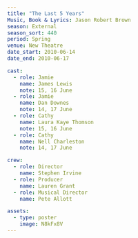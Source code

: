 ```yaml
---
title: "The Last 5 Years"
Music, Book & Lyrics: Jason Robert Brown
season: External
season_sort: 440
period: Spring
venue: New Theatre
date_start: 2010-06-14
date_end: 2010-06-17

cast:
  - role: Jamie
    name: James Lewis
    note: 15, 16 June
  - role: Jamie
    name: Dan Downes
    note: 14, 17 June
  - role: Cathy
    name: Laura Kaye Thomson
    note: 15, 16 June
  - role: Cathy
    name: Nell Charleston
    note: 14, 17 June

crew:
  - role: Director
    name: Stephen Irvine
  - role: Producer
    name: Lauren Grant
  - role: Musical Director
    name: Pete Allott

assets:
  - type: poster
    image: N8kFx8V
---
```

